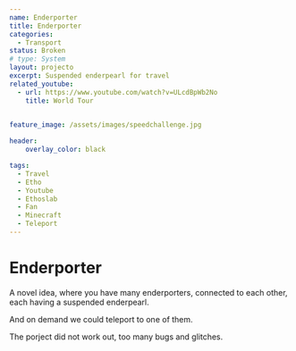 ```yaml
---
name: Enderporter
title: Enderporter
categories:
  - Transport
status: Broken
# type: System
layout: projecto
excerpt: Suspended enderpearl for travel
related_youtube:
  - url: https://www.youtube.com/watch?v=ULcdBpWb2No
    title: World Tour

  
feature_image: /assets/images/speedchallenge.jpg

header: 
    overlay_color: black

tags:
  - Travel
  - Etho
  - Youtube
  - Ethoslab
  - Fan
  - Minecraft
  - Teleport
---
```


# Enderporter
A novel idea, where you have many enderporters, connected to each other, each having a suspended enderpearl.

And on demand we could teleport to one of them.

The porject did not work out, too many bugs and glitches.